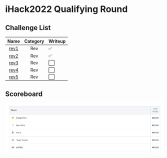 # iHack2022 Qualifying Round

## Challenge List
| Name                                            | Category     | Writeup |
|:-----------------------------------------------:|:------------:|:--------|
| [rev1](iHack2022%20Qualifying%20Round/rev/rev1) | Rev          | ✅ |
| [rev2](iHack2022%20Qualifying%20Round/rev/rev2) | Rev      | ✅ |
| [rev3](iHack2022%20Qualifying%20Round/rev/rev3) | Rev      | ⬜ |
| [rev4](iHack2022%20Qualifying%20Round/rev/rev4) | Rev      | ⬜ |
| [rev5](iHack2022%20Qualifying%20Round/rev/rev5) | Rev      | ⬜ |

## Scoreboard
![Scoreboard](./Scoreboard.png)
